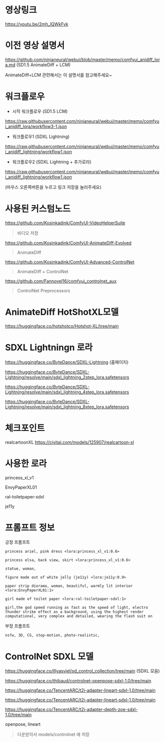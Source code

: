 # 영상링크

<https://youtu.be/2mh_lQWkFvk>


# 이전 영상 설명서

<https://github.com/ninjaneural/webui/blob/master/memo/comfyui_anidiff_lora.md> (SD1.5 AnimateDiff + LCM)

AnimateDiff+LCM 관련해서는 이 설명서를 참고해주세요~


# 워크플로우

* 시작 워크플로우 (SD1.5 LCM)

<https://raw.githubusercontent.com/ninjaneural/webui/master/memo/comfyui_anidiff_lora/workflow3-1.json>

* 워크플로우1 (SDXL Lightning)

<https://raw.githubusercontent.com/ninjaneural/webui/master/memo/comfyui_anidiff_lightning/workflow1.json>

* 워크플로우2 (SDXL Lightning + 추가로라)

<https://raw.githubusercontent.com/ninjaneural/webui/master/memo/comfyui_anidiff_lightning/workflow1.json>

(마우스 오른쪽버튼을 누르고 링크 저장을 눌러주세요)


# 사용된 커스텀노드

<https://github.com/Kosinkadink/ComfyUI-VideoHelperSuite>

> 비디오 저장

<https://github.com/Kosinkadink/ComfyUI-AnimateDiff-Evolved>

> AnimateDiff

<https://github.com/Kosinkadink/ComfyUI-Advanced-ControlNet>

> AnimateDiff + ControlNet

<https://github.com/Fannovel16/comfyui_controlnet_aux>

> ControlNet Preprocessors


# AnimateDiff HotShotXL모델

<https://huggingface.co/hotshotco/Hotshot-XL/tree/main>


# SDXL Lightningn 로라

<https://huggingface.co/ByteDance/SDXL-Lightning> (홈페이지)

<https://huggingface.co/ByteDance/SDXL-Lightning/resolve/main/sdxl_lightning_2step_lora.safetensors>

<https://huggingface.co/ByteDance/SDXL-Lightning/resolve/main/sdxl_lightning_4step_lora.safetensors>

<https://huggingface.co/ByteDance/SDXL-Lightning/resolve/main/sdxl_lightning_8step_lora.safetensors>


# 체크포인트

realcartoonXL <https://civitai.com/models/125907/realcartoon-xl>

# 사용한 로라

princess_xl_v1

EnvyPaperXL01

ral-toiletpaper-sdxl

je11y


# 프롬프트 정보

긍정 프롬프트
```
princess ariel, pink dress <lora:princess_xl_v1:0.6>

princess elsa, back view, skirt <lora:princess_xl_v1:0.6>

statue, woman,

figure made out of white jelly (je11y) <lora:je11y:0.9>

paper strip diorama, woman, beautiful, warmly lit interior <lora:EnvyPaperXL01:1>

girl made of toilet paper <lora:ral-toiletpaper-sdxl:1>

girl,the god speed running as fast as the speed of light, electro thunder strike effect as a background, using the highest render computational, very complex and detailed, wearing the flash suit on
```

부정 프롬프트
```
nsfw, 3D, CG, stop-motion, photo-realistic,
```

# ControlNet SDXL 모델

<https://huggingface.co/lllyasviel/sd_control_collection/tree/main> (SDXL 모음)

<https://huggingface.co/thibaud/controlnet-openpose-sdxl-1.0/tree/main>

<https://huggingface.co/TencentARC/t2i-adapter-lineart-sdxl-1.0/tree/main>

<https://huggingface.co/TencentARC/t2i-adapter-lineart-sdxl-1.0/tree/main>

<https://huggingface.co/TencentARC/t2i-adapter-depth-zoe-sdxl-1.0/tree/main>

openpose, lineart

> 다운받아서 models/controlnet 에 저장  
